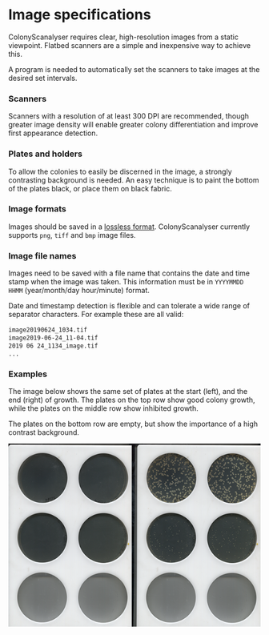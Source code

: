 # Image specifications
ColonyScanalyser requires clear, high-resolution images from a static viewpoint. Flatbed scanners are a simple and inexpensive way to achieve this.

A program is needed to automatically set the scanners to take images at the desired set intervals.

### Scanners
Scanners with a resolution of at least 300 DPI are recommended, though greater image density will enable greater colony differentiation and improve first appearance detection.
### Plates and holders
To allow the colonies to easily be discerned in the image, a strongly contrasting background is needed. An easy technique is to paint the bottom of the plates black, or place them on black fabric.
### Image formats
Images should be saved in a [lossless format](https://en.wikipedia.org/wiki/Lossless_compression#Raster_graphics). ColonyScanalyser currently supports `png`, `tiff` and `bmp` image files.
### Image file names
Images need to be saved with a file name that contains the date and time stamp when the image was taken. This information must be in `YYYYMMDD HHMM` (year/month/day hour/minute) format.

Date and timestamp detection is flexible and can tolerate a wide range of separator characters. For example these are all valid:
```
image20190624_1034.tif
image2019-06-24_11-04.tif
2019 06 24_1134_image.tif
...
```
### Examples
The image below shows the same set of plates at the start (left), and the end (right) of growth. The plates on the top row show good colony growth, while the plates on the middle row show inhibited growth.

The plates on the bottom row are empty, but show the importance of a high contrast background.

<img align="left" src="images/plate_example.png">